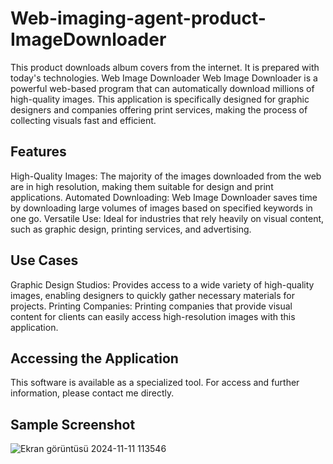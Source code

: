 # Web-imaging-agent-product-ImageDownloader
This product downloads album covers from the internet. It is prepared with today's technologies.
Web Image Downloader
Web Image Downloader is a powerful web-based program that can automatically download millions of high-quality images. This application is specifically designed for graphic designers and companies offering print services, making the process of collecting visuals fast and efficient.

## Features
High-Quality Images: The majority of the images downloaded from the web are in high resolution, making them suitable for design and print applications.
Automated Downloading: Web Image Downloader saves time by downloading large volumes of images based on specified keywords in one go.
Versatile Use: Ideal for industries that rely heavily on visual content, such as graphic design, printing services, and advertising.
## Use Cases
Graphic Design Studios: Provides access to a wide variety of high-quality images, enabling designers to quickly gather necessary materials for projects.
Printing Companies: Printing companies that provide visual content for clients can easily access high-resolution images with this application.
## Accessing the Application
This software is available as a specialized tool. For access and further information, please contact me directly.
## Sample Screenshot
![Ekran görüntüsü 2024-11-11 113546](https://github.com/user-attachments/assets/e5cf9700-2463-4994-af47-440eaef8896a)
